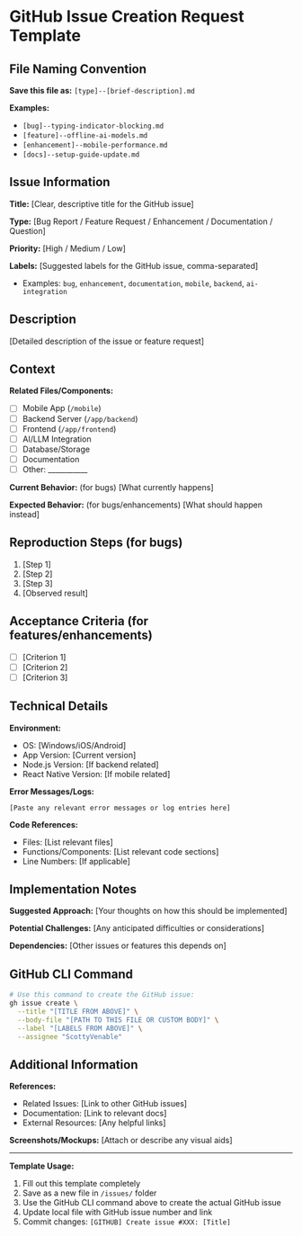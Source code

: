 # GitHub Issue Creation Request Template

## File Naming Convention
**Save this file as:** `[type]--[brief-description].md`

**Examples:**
- `[bug]--typing-indicator-blocking.md`
- `[feature]--offline-ai-models.md`
- `[enhancement]--mobile-performance.md`
- `[docs]--setup-guide-update.md`

## Issue Information
**Title:** [Clear, descriptive title for the GitHub issue]

**Type:** [Bug Report / Feature Request / Enhancement / Documentation / Question]

**Priority:** [High / Medium / Low]

**Labels:** [Suggested labels for the GitHub issue, comma-separated]
- Examples: `bug`, `enhancement`, `documentation`, `mobile`, `backend`, `ai-integration`

## Description
[Detailed description of the issue or feature request]

## Context
**Related Files/Components:**
- [ ] Mobile App (`/mobile`)
- [ ] Backend Server (`/app/backend`) 
- [ ] Frontend (`/app/frontend`)
- [ ] AI/LLM Integration
- [ ] Database/Storage
- [ ] Documentation
- [ ] Other: ___________

**Current Behavior:** (for bugs)
[What currently happens]

**Expected Behavior:** (for bugs/enhancements)
[What should happen instead]

## Reproduction Steps (for bugs)
1. [Step 1]
2. [Step 2]
3. [Step 3]
4. [Observed result]

## Acceptance Criteria (for features/enhancements)
- [ ] [Criterion 1]
- [ ] [Criterion 2]
- [ ] [Criterion 3]

## Technical Details
**Environment:**
- OS: [Windows/iOS/Android]
- App Version: [Current version]
- Node.js Version: [If backend related]
- React Native Version: [If mobile related]

**Error Messages/Logs:**
```
[Paste any relevant error messages or log entries here]
```

**Code References:**
- Files: [List relevant files]
- Functions/Components: [List relevant code sections]
- Line Numbers: [If applicable]

## Implementation Notes
**Suggested Approach:**
[Your thoughts on how this should be implemented]

**Potential Challenges:**
[Any anticipated difficulties or considerations]

**Dependencies:**
[Other issues or features this depends on]

## GitHub CLI Command
```bash
# Use this command to create the GitHub issue:
gh issue create \
  --title "[TITLE FROM ABOVE]" \
  --body-file "[PATH TO THIS FILE OR CUSTOM BODY]" \
  --label "[LABELS FROM ABOVE]" \
  --assignee "ScottyVenable"
```

## Additional Information
**References:**
- Related Issues: [Link to other GitHub issues]
- Documentation: [Link to relevant docs]
- External Resources: [Any helpful links]

**Screenshots/Mockups:**
[Attach or describe any visual aids]

---
**Template Usage:**
1. Fill out this template completely
2. Save as a new file in `/issues/` folder
3. Use the GitHub CLI command above to create the actual GitHub issue
4. Update local file with GitHub issue number and link
5. Commit changes: `[GITHUB] Create issue #XXX: [Title]`